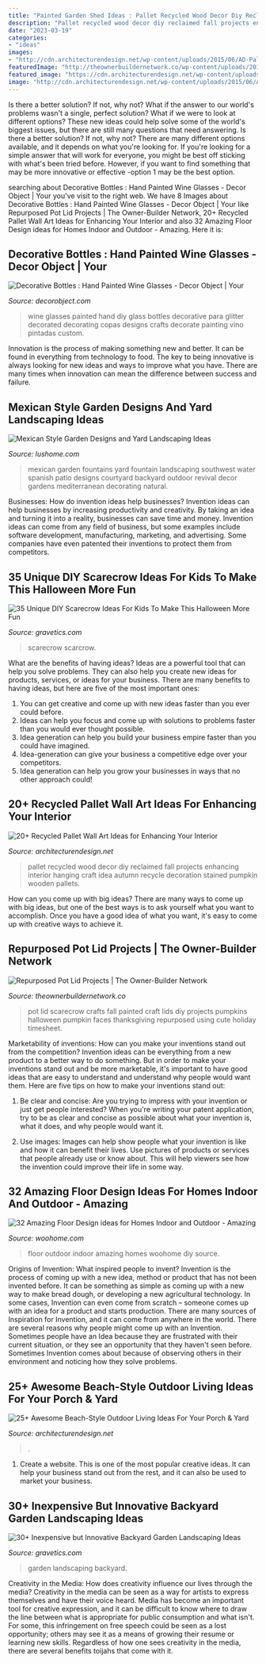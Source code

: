 ```yaml
---
title: "Painted Garden Shed Ideas : Pallet Recycled Wood Decor Diy Reclaimed Fall Projects Enhancing Interior Hanging Craft Idea Autumn Recycle Decoration Stained Pumpkin Wooden Pallets"
description: "Pallet recycled wood decor diy reclaimed fall projects enhancing interior hanging craft idea autumn recycle decoration stained pumpkin wooden pallets"
date: "2023-03-19"
categories:
- "ideas"
images:
- "http://cdn.architecturendesign.net/wp-content/uploads/2015/06/AD-Pallet-Wall-Art-14.jpg"
featuredImage: "http://theownerbuildernetwork.co/wp-content/uploads/2015/05/Upcycled-Pot-Lids-13.jpg"
featured_image: "https://cdn.architecturendesign.net/wp-content/uploads/2015/07/AD-Beach-Style-Outdoor-Living-Ideas-08.jpg"
image: "http://cdn.architecturendesign.net/wp-content/uploads/2015/06/AD-Pallet-Wall-Art-14.jpg"
---
```



Is there a better solution? If not, why not?
What if the answer to our world's problems wasn't a single, perfect solution? What if we were to look at different options? These new ideas could help solve some of the world's biggest issues, but there are still many questions that need answering. Is there a better solution? If not, why not? There are many different options available, and it depends on what you're looking for. If you're looking for a simple answer that will work for everyone, you might be best off sticking with what's been tried before. However, if you want to find something that may be more innovative or effective -option 1 may be the best option.

	

		
searching about Decorative Bottles : Hand Painted Wine Glasses - Decor Object | Your you've visit to the right web. We have 8 Images about Decorative Bottles : Hand Painted Wine Glasses - Decor Object | Your like Repurposed Pot Lid Projects | The Owner-Builder Network, 20+ Recycled Pallet Wall Art Ideas for Enhancing Your Interior and also 32 Amazing Floor Design ideas for Homes Indoor and Outdoor - Amazing. Here it is:
		
    
## Decorative Bottles : Hand Painted Wine Glasses - Decor Object | Your

<img loading=lazy src="https://decorobject.com/wp-content/uploads/2018/11/Decorative-Bottles-Hand-Painted-Wine-Glasses.jpg" onerror="this.onerror=null;this.src='https://tse1.mm.bing.net/th?id=OIP.TyOmce0wv0LeLNfe_6ktHgHaJ6&amp;pid=15.1';" alt="Decorative Bottles : Hand Painted Wine Glasses - Decor Object | Your">

_Source: decorobject.com_

>wine glasses painted hand diy glass bottles decorative para glitter decorated decorating copas designs crafts decorate painting vino pintadas custom. 

	

Innovation is the process of making something new and better. It can be found in everything from technology to food. The key to being innovative is always looking for new ideas and ways to improve what you have. There are many times when innovation can mean the difference between success and failure.

    
## Mexican Style Garden Designs And Yard Landscaping Ideas

<img loading=lazy src="https://www.lushome.com/wp-content/uploads/2013/04/garden-design-yard-landscaping-ideas-mexican-style-2.jpg" onerror="this.onerror=null;this.src='https://tse3.mm.bing.net/th?id=OIP.4wbEragNgqVUhOnzRQ3PaAHaJ3&amp;pid=15.1';" alt="Mexican Style Garden Designs and Yard Landscaping Ideas">

_Source: lushome.com_

>mexican garden fountains yard fountain landscaping southwest water spanish patio designs courtyard backyard outdoor revival decor gardens mediterranean decorating natural. 

	

Businesses: How do invention ideas help businesses?
Invention ideas can help businesses by increasing productivity and creativity. By taking an idea and turning it into a reality, businesses can save time and money. Invention ideas can come from any field of business, but some examples include software development, manufacturing, marketing, and advertising. Some companies have even patented their inventions to protect them from competitors.

    
## 35 Unique DIY Scarecrow Ideas For Kids To Make This Halloween More Fun

<img loading=lazy src="https://www.gravetics.com/wp-content/uploads/2017/07/DIY-Pallet-Scarcrow.jpg" onerror="this.onerror=null;this.src='https://tse4.mm.bing.net/th?id=OIP.vS7fFnO4E-OkOofH3C294QHaJ4&amp;pid=15.1';" alt="35 Unique DIY Scarecrow Ideas For Kids To Make This Halloween More Fun">

_Source: gravetics.com_

>scarecrow scarcrow. 

	

What are the benefits of having ideas?
Ideas are a powerful tool that can help you solve problems. They can also help you create new ideas for products, services, or ideas for your business. There are many benefits to having ideas, but here are five of the most important ones: 
1. You can get creative and come up with new ideas faster than you ever could before. 
2. Ideas can help you focus and come up with solutions to problems faster than you would ever thought possible. 
3. Idea generation can help you build your business empire faster than you could have imagined. 
4. Idea-generation can give your business a competitive edge over your competitors.
5. Idea generation can help you grow your businesses in ways that no other approach could!

    
## 20+ Recycled Pallet Wall Art Ideas For Enhancing Your Interior

<img loading=lazy src="http://cdn.architecturendesign.net/wp-content/uploads/2015/06/AD-Pallet-Wall-Art-14.jpg" onerror="this.onerror=null;this.src='https://tse1.mm.bing.net/th?id=OIP.ZEvAOThnjVQaw_KjwxcIxgHaJ4&amp;pid=15.1';" alt="20+ Recycled Pallet Wall Art Ideas for Enhancing Your Interior">

_Source: architecturendesign.net_

>pallet recycled wood decor diy reclaimed fall projects enhancing interior hanging craft idea autumn recycle decoration stained pumpkin wooden pallets. 

	

How can you come up with big ideas?
There are many ways to come up with big ideas, but one of the best ways is to ask yourself what you want to accomplish. Once you have a good idea of what you want, it's easy to come up with creative ways to achieve it.

    
## Repurposed Pot Lid Projects | The Owner-Builder Network

<img loading=lazy src="http://theownerbuildernetwork.co/wp-content/uploads/2015/05/Upcycled-Pot-Lids-13.jpg" onerror="this.onerror=null;this.src='https://tse3.mm.bing.net/th?id=OIP.MDDLxSNiOgdEaHulyRLR_gHaJ4&amp;pid=15.1';" alt="Repurposed Pot Lid Projects | The Owner-Builder Network">

_Source: theownerbuildernetwork.co_

>pot lid scarecrow crafts fall painted craft lids diy projects pumpkins halloween pumpkin faces thanksgiving repurposed using cute holiday timesheet. 

	

Marketability of inventions: How can you make your inventions stand out from the competition?
Invention ideas can be everything from a new product to a better way to do something. But in order to make your inventions stand out and be more marketable, it's important to have good ideas that are easy to understand and understand why people would want them. Here are five tips on how to make your inventions stand out:
1. Be clear and concise: Are you trying to impress with your invention or just get people interested? When you're writing your patent application, try to be as clear and concise as possible about what your invention is, what it does, and why people would want it.

2. Use images: Images can help show people what your invention is like and how it can benefit their lives. Use pictures of products or services that people already use or know about. This will help viewers see how the invention could improve their life in some way.

    
## 32 Amazing Floor Design Ideas For Homes Indoor And Outdoor - Amazing

<img loading=lazy src="http://www.woohome.com/wp-content/uploads/2015/08/indoor-and-outdoor-floor-woohome-21.jpg" onerror="this.onerror=null;this.src='https://tse1.mm.bing.net/th?id=OIP.K8DN2tCv0pbdZ-JeeS_u-gHaLH&amp;pid=15.1';" alt="32 Amazing Floor Design ideas for Homes Indoor and Outdoor - Amazing">

_Source: woohome.com_

>floor outdoor indoor amazing homes woohome diy source. 

	

Origins of Invention: What inspired people to invent?
Invention is the process of coming up with a new idea, method or product that has not been invented before. It can be something as simple as coming up with a new way to make bread dough, or developing a new agricultural technology. In some cases, Invention can even come from scratch – someone comes up with an idea for a product and starts production. There are many sources of Inspiration for Invention, and it can come from anywhere in the world.
There are several reasons why people might come up with an Invention. Sometimes people have an Idea because they are frustrated with their current situation, or they see an opportunity that they haven't seen before. Sometimes Invention comes about because of observing others in their environment and noticing how they solve problems.

    
## 25+ Awesome Beach-Style Outdoor Living Ideas For Your Porch &amp; Yard

<img loading=lazy src="https://cdn.architecturendesign.net/wp-content/uploads/2015/07/AD-Beach-Style-Outdoor-Living-Ideas-08.jpg" onerror="this.onerror=null;this.src='https://tse4.mm.bing.net/th?id=OIP.7pMbefogice94IW7HUsOegHaJ3&amp;pid=15.1';" alt="25+ Awesome Beach-Style Outdoor Living Ideas For Your Porch &amp; Yard">

_Source: architecturendesign.net_

>. 

	

1. Create a website. This is one of the most popular creative ideas. It can help your business stand out from the rest, and it can also be used to market your business.

    
## 30+ Inexpensive But Innovative Backyard Garden Landscaping Ideas

<img loading=lazy src="https://www.gravetics.com/wp-content/uploads/2017/08/Steps-and-Lights.jpg" onerror="this.onerror=null;this.src='https://tse2.mm.bing.net/th?id=OIP.VBpAOYI7zXgUpadJ7xzLpgHaLG&amp;pid=15.1';" alt="30+ Inexpensive but Innovative Backyard Garden Landscaping Ideas">

_Source: gravetics.com_

>garden landscaping backyard. 

	

Creativity in the Media: How does creativity influence our lives through the media?
Creativity in the media can be seen as a way for artists to express themselves and have their voice heard. Media has become an important tool for creative expression, and it can be difficult to know where to draw the line between what is appropriate for public consumption and what isn't. For some, this infringement on free speech could be seen as a lost opportunity; others may see it as a means of growing their resume or learning new skills. Regardless of how one sees creativity in the media, there are several benefits toijahs that come with it.

